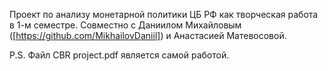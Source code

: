 Проект по анализу монетарной политики ЦБ РФ как творческая работа в 1-м семестре.
Совместно с Даниилом Михайловым ([https://github.com/MikhailovDaniil]) и Анастасией Матевосовой. 

P.S. Файл CBR project.pdf является самой работой.
